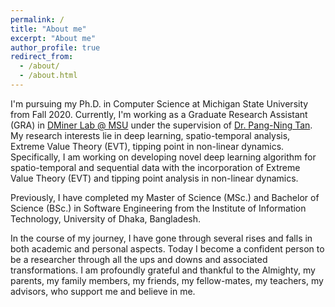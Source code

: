 ```yaml
---
permalink: /
title: "About me"
excerpt: "About me"
author_profile: true
redirect_from: 
  - /about/
  - /about.html
---
```


I'm pursuing my Ph.D. in Computer Science at Michigan State University from Fall 2020. Currently, I'm working as a Graduate Research Assistant (GRA) in [DMiner Lab @ MSU](https://www.egr.msu.edu/~ptan/dminer/) under the supervision of [Dr. Pang-Ning Tan](https://www.cse.msu.edu/~ptan/). My research interests lie in deep learning, spatio-temporal analysis, Extreme Value Theory (EVT), tipping point in non-linear dynamics. Specifically, I am working on developing novel deep learning algorithm for spatio-temporal and sequential data with the incorporation of Extreme Value Theory (EVT) and tipping point analysis in non-linear dynamics.  

Previously, I have completed my Master of Science (MSc.) and Bachelor of Science (BSc.) in Software Engineering from the Institute of Information Technology, University of Dhaka, Bangladesh. 

In the course of my journey, I have gone through several rises and falls in both academic and personal aspects. Today I become a confident person to be a researcher through all the ups and downs and associated transformations. I am profoundly grateful and thankful to the Almighty, my parents, my family members, my friends, my fellow-mates, my teachers, my advisors, who support me and believe in me. 